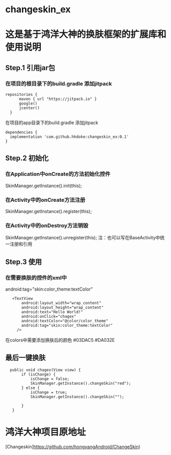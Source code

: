 # changeskin_ex

这是基于鸿洋大神的换肤框架的扩展库和使用说明
===
## Step.1 引用jar包
 ### 在项目的根目录下的build.gradle 添加jitpack
  ```  
 repositories {
        maven { url "https://jitpack.io" }
        google()
        jcenter()
    }
  ```  
 在项目的app目录下的build.gradle 添加jitpack   
 ```  
 dependencies {
   implementation 'com.github.hkdoke:changeskin_ex:0.1'
} 
```  

## Step.2 初始化
### 在Application中onCreate的方法初始化控件
  SkinManager.getInstance().init(this);
### 在Activity中的onCreate方法注册
 SkinManager.getInstance().register(this);
### 在Activity中的onDestroy方法销毁
  SkinManager.getInstance().unregister(this);
   注：也可以写在BaseActivity中统一注册和引用
   
## Step.3 使用
 ### 在需要换肤的控件的xml中
  android:tag="skin:color_theme:textColor"

 ```  
    <TextView
        android:layout_width="wrap_content"
        android:layout_height="wrap_content"
        android:text="Hello World!"
        android:onClick="chagex"
        android:textColor="@color/color_theme"
        android:tag="skin:color_theme:textColor"
      />
 ```  
在colors中需要添加换肤后的颜色
  <color name="color_theme">#03DAC5</color>
  <color name="color_theme_red">#DA032E</color>      

## 最后一键换肤
 ```  
   public void chagex(View view) {
        if (isChange) {
            isChange = false;
            SkinManager.getInstance().changeSkin("red");
        } else {
            isChange = true;
            SkinManager.getInstance().changeSkin("");

        }
    }  
 ```  
 # 鸿洋大神项目原地址
 [Changeskin]https://github.com/hongyangAndroid/ChangeSkin)
